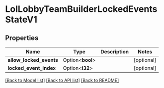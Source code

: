 # LolLobbyTeamBuilderLockedEventsStateV1

## Properties

Name | Type | Description | Notes
------------ | ------------- | ------------- | -------------
**allow_locked_events** | Option<**bool**> |  | [optional]
**locked_event_index** | Option<**i32**> |  | [optional]

[[Back to Model list]](../README.md#documentation-for-models) [[Back to API list]](../README.md#documentation-for-api-endpoints) [[Back to README]](../README.md)



